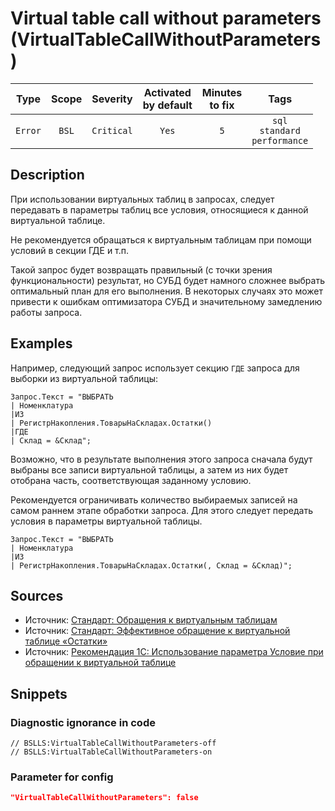 # Virtual table call without parameters (VirtualTableCallWithoutParameters)

 |  Type   | Scope |  Severity  | Activated<br>by default | Minutes<br>to fix |                       Tags                       |
 |:-------:|:-----:|:----------:|:-----------------------------:|:-----------------------:|:------------------------------------------------:|
 | `Error` | `BSL` | `Critical` |             `Yes`             |           `5`           | `sql`<br>`standard`<br>`performance` | 

<!-- Блоки выше заполняются автоматически, не трогать -->
## Description
<!-- Описание диагностики заполняется вручную. Необходимо понятным языком описать смысл и схему работу -->
При использовании виртуальных таблиц в запросах, следует передавать в параметры таблиц все условия, относящиеся к данной виртуальной таблице.

Не рекомендуется обращаться к виртуальным таблицам при помощи условий в секции ГДЕ и т.п.

Такой запрос будет возвращать правильный (с точки зрения функциональности) результат, но СУБД будет намного сложнее выбрать оптимальный план для его выполнения. В некоторых случаях это может привести к ошибкам оптимизатора СУБД и значительному замедлению работы запроса.

## Examples
<!-- В данном разделе приводятся примеры, на которые диагностика срабатывает, а также можно привести пример, как можно исправить ситуацию -->
Например, следующий запрос использует секцию `ГДЕ` запроса для выборки из виртуальной таблицы:
```bsl
Запрос.Текст = "ВЫБРАТЬ
| Номенклатура
|ИЗ
| РегистрНакопления.ТоварыНаСкладах.Остатки()
|ГДЕ
| Склад = &Склад";
```
Возможно, что в результате выполнения этого запроса сначала будут выбраны все записи виртуальной таблицы, а затем из них будет отобрана часть, соответствующая заданному условию.

Рекомендуется ограничивать количество выбираемых записей на самом раннем этапе обработки запроса. Для этого следует передать условия в параметры виртуальной таблицы.

```bsl
Запрос.Текст = "ВЫБРАТЬ
| Номенклатура
|ИЗ
| РегистрНакопления.ТоварыНаСкладах.Остатки(, Склад = &Склад)";
```

## Sources
<!-- Необходимо указывать ссылки на все источники, из которых почерпнута информация для создания диагностики -->
<!-- Примеры источников

* Полезная информация: [Отказ от использования модальных окон](https://its.1c.ru/db/metod8dev#content:5272:hdoc)
* Источник: [Cognitive complexity, ver. 1.4](https://www.sonarsource.com/docs/CognitiveComplexity.pdf) -->

* Источник: [Стандарт: Обращения к виртуальным таблицам](https://its.1c.ru/db/v8std#content:657:hdoc)
* Источник: [Стандарт: Эффективное обращение к виртуальной таблице «Остатки»](https://its.1c.ru/db/v8std#content:733:hdoc)
* Источник: [Рекомендация 1С: Использование параметра Условие при обращении к виртуальной таблице](https://its.1c.ru/db/metod8dev/content/5457/hdoc)

## Snippets

<!-- Блоки ниже заполняются автоматически, не трогать -->
### Diagnostic ignorance in code

```bsl
// BSLLS:VirtualTableCallWithoutParameters-off
// BSLLS:VirtualTableCallWithoutParameters-on
```

### Parameter for config

```json
"VirtualTableCallWithoutParameters": false
```
